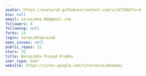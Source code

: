 ```yaml
---
avatar: https://avatars0.githubusercontent.com/u/1472063?v=4
bio: null
email: narasimha.89@gmail.com
followers: 8
following: null
forks: 14
login: narasimhaprasad
open_issues: null
public_repos: 13
stars: 35
title: Narasimha Prasad Prabhu
user_type: User
website: https://sites.google.com/site/narasimhaweb/
---
```

